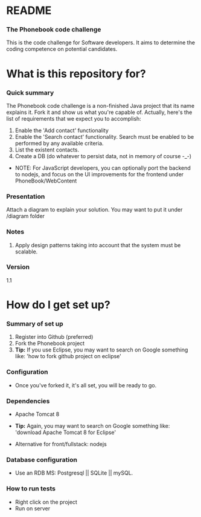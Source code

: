 # README #

### The Phonebook code challenge ###

This is the code challenge for Software developers. It aims to determine the coding competence on potential candidates.

# What is this repository for? #

### Quick summary ###

The Phonebook code challenge is a non-finished Java project that its name explains it. Fork it and show us what you're capable of. Actually, here's the list of requirements that we expect you to accomplish:

1. Enable the 'Add contact' functionality
2. Enable the 'Search contact' functionality. Search must be enabled to be performed by any available criteria.
3. List the existent contacts. 
4. Create a DB (do whatever to persist data, not in memory of course -_-)

* NOTE: For JavaScript developers, you can optionally port the backend to nodejs, and focus on the UI improvements for the frontend under PhoneBook/WebContent


### Presentation ###

Attach a diagram to explain your solution. You may want to put it under /diagram folder

### Notes ###

1. Apply design patterns taking into account that the system must be scalable.

### Version ###

1.1

# How do I get set up? #

### Summary of set up ###

1. Register into Github (preferred)
2. Fork the Phonebook project
3. **Tip:** If you use Eclipse, you may want to search on Google something like: 'how to fork github project on eclipse'

### Configuration ###

- Once you've forked it, it's all set, you will be ready to go.

### Dependencies ###

- Apache Tomcat 8
- **Tip:** Again, you may want to search on Google something like: 'download Apache Tomcat 8 for Eclipse'

- Alternative for front/fullstack:  nodejs

### Database configuration ###

- Use an RDB MS: Postgresql || SQLite || mySQL.

### How to run tests ###

- Right click on the project
- Run on server


